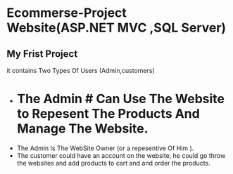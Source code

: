 # Ecommerse-Project Website(ASP.NET MVC ,SQL Server)
## My Frist Project 
it contains Two Types Of Users (Admin,customers)
+  # The Admin #  Can Use The Website to Repesent The Products And Manage The Website.
+  The Admin Is The WebSite Owner (or a repesentive Of Him ).
+ The customer could have an account on the website, he could go throw the websites and add products to cart and and order the products.

